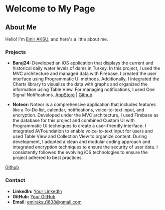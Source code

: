 
# Welcome to My Page

## About Me
Hello! I'm [Emir AKSU](), and here's a little about me.

### Projects
- **Baraj24:**  Developed an iOS application that displays the current and historical daily water levels of dams in Turkey. In this project, I used the MVC architecture and managed data with Firebase. I created the user interface using Programmatic UI methods. Additionally, I integrated the Charts library to visualize the data with graphs and organized the information using Table View. For managing notifications, I used One Signal Notifications.
   [AppStore](https://apps.apple.com/us/app/barajlar%C4%B1n-doluluk-oranlar%C4%B1/id6466598170) |
   [Github](https://github.com/senihergordugumde/baraj24-IOS)

  
- **Noteor:** Noteor is a comprehensive application that includes features like a To-Do list, calendar, notifications, voice-to-text input, and encryption. Developed under the MVC architecture, I used Firebase as the database for this project and combined Custom UI with Programmatic UI techniques to create a user-friendly interface. I integrated AVFoundation to enable voice-to-text input for users and used Table View and Collection View to organize content. During development, I adopted a clean and modular coding approach and integrated encryption techniques to ensure the security of user data. I consistently followed the evolving iOS technologies to ensure the project adhered to best practices.

 [Github](https://github.com/senihergordugumde/noteor)

### Contact
- **LinkedIn:** [Your LinkedIn](https://www.linkedin.com/in/emir-aksu-118b5421b/)
- **GitHub:** [Your GitHub](https://github.com/senihergordugumde)
- **Email:** emiraksu1608@gmail.com
